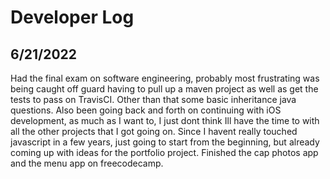 # Developer Log

## 6/21/2022
Had the final exam on software engineering, probably most frustrating was being caught off guard having to pull up a maven project as well as get the tests to pass on TravisCI. Other than that some basic inheritance java questions. 
Also been going back and forth on continuing with iOS development, as much as I want to, I just dont think Ill have the time to with all the other projects that I got going on. Since I havent really touched javascript in a few years, just going to start from the beginning, but already coming up with ideas for the portfolio project.
Finished the cap photos app and the menu app on freecodecamp. 